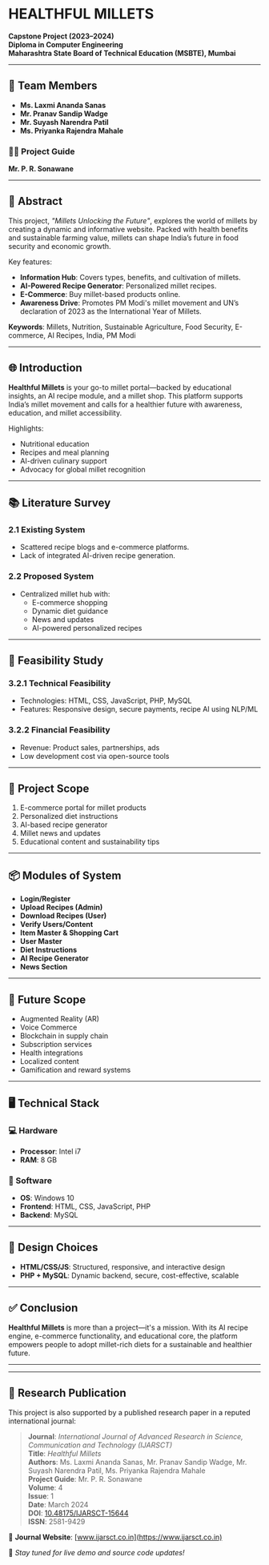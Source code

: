 # HEALTHFUL MILLETS

**Capstone Project (2023–2024)**  
**Diploma in Computer Engineering**  
**Maharashtra State Board of Technical Education (MSBTE), Mumbai**

---

## 👥 Team Members

- **Ms. Laxmi Ananda Sanas**
- **Mr. Pranav Sandip Wadge**
- **Mr. Suyash Narendra Patil**
- **Ms. Priyanka Rajendra Mahale**

### 👨‍🏫 Project Guide  
**Mr. P. R. Sonawane**

---

## 📘 Abstract

This project, *"Millets Unlocking the Future"*, explores the world of millets by creating a dynamic and informative website. Packed with health benefits and sustainable farming value, millets can shape India’s future in food security and economic growth.

Key features:
- **Information Hub**: Covers types, benefits, and cultivation of millets.
- **AI-Powered Recipe Generator**: Personalized millet recipes.
- **E-Commerce**: Buy millet-based products online.
- **Awareness Drive**: Promotes PM Modi's millet movement and UN’s declaration of 2023 as the International Year of Millets.

**Keywords**: Millets, Nutrition, Sustainable Agriculture, Food Security, E-commerce, AI Recipes, India, PM Modi

---

## 🌐 Introduction

**Healthful Millets** is your go-to millet portal—backed by educational insights, an AI recipe module, and a millet shop. This platform supports India’s millet movement and calls for a healthier future with awareness, education, and millet accessibility.

Highlights:
- Nutritional education
- Recipes and meal planning
- AI-driven culinary support
- Advocacy for global millet recognition

---

## 📚 Literature Survey

### 2.1 Existing System

- Scattered recipe blogs and e-commerce platforms.
- Lack of integrated AI-driven recipe generation.

### 2.2 Proposed System

- Centralized millet hub with:
  - E-commerce shopping
  - Dynamic diet guidance
  - News and updates
  - AI-powered personalized recipes

---

## 🧪 Feasibility Study

### 3.2.1 Technical Feasibility

- Technologies: HTML, CSS, JavaScript, PHP, MySQL
- Features: Responsive design, secure payments, recipe AI using NLP/ML

### 3.2.2 Financial Feasibility

- Revenue: Product sales, partnerships, ads
- Low development cost via open-source tools

---

## 🔭 Project Scope

1. E-commerce portal for millet products  
2. Personalized diet instructions  
3. AI-based recipe generator  
4. Millet news and updates  
5. Educational content and sustainability tips

---

## 📦 Modules of System

- **Login/Register**
- **Upload Recipes (Admin)**
- **Download Recipes (User)**
- **Verify Users/Content**
- **Item Master & Shopping Cart**
- **User Master**
- **Diet Instructions**
- **AI Recipe Generator**
- **News Section**

---

## 🚀 Future Scope

- Augmented Reality (AR)
- Voice Commerce
- Blockchain in supply chain
- Subscription services
- Health integrations
- Localized content
- Gamification and reward systems

---

## 🖥️ Technical Stack

### 💻 Hardware
- **Processor**: Intel i7  
- **RAM**: 8 GB  

### 🧰 Software
- **OS**: Windows 10  
- **Frontend**: HTML, CSS, JavaScript, PHP  
- **Backend**: MySQL

---

## 🎨 Design Choices

- **HTML/CSS/JS**: Structured, responsive, and interactive design
- **PHP + MySQL**: Dynamic backend, secure, cost-effective, scalable

---

## ✅ Conclusion

**Healthful Millets** is more than a project—it's a mission. With its AI recipe engine, e-commerce functionality, and educational core, the platform empowers people to adopt millet-rich diets for a sustainable and healthier future.

---

---

## 📄 Research Publication

This project is also supported by a published research paper in a reputed international journal:

> **Journal**: *International Journal of Advanced Research in Science, Communication and Technology (IJARSCT)*  
> **Title**: *Healthful Millets*  
> **Authors**: Ms. Laxmi Ananda Sanas, Mr. Pranav Sandip Wadge, Mr. Suyash Narendra Patil, Ms. Priyanka Rajendra Mahale  
> **Project Guide**: Mr. P. R. Sonawane  
> **Volume**: 4  
> **Issue**: 1  
> **Date**: March 2024  
> **DOI**: [10.48175/IJARSCT-15644](https://doi.org/10.48175/IJARSCT-15644)  
> **ISSN**: 2581-9429

🔗 **Journal Website**: [www.ijarsct.co.in](https://www.ijarsct.co.in)


🔗 *Stay tuned for live demo and source code updates!*
